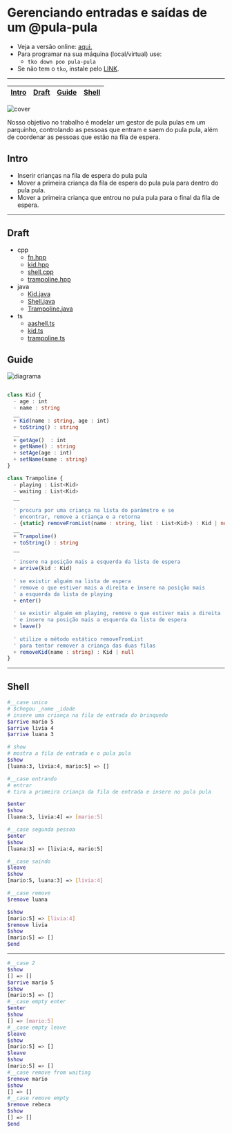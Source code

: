 # Gerenciando entradas e saídas de um @pula-pula

- Veja a versão online: [aqui.](https://github.com/qxcodepoo/arcade/blob/master/base/pula-pula/Readme.md)
- Para programar na sua máquina (local/virtual) use:
  - `tko down poo pula-pula`
- Se não tem o `tko`, instale pelo [LINK](https://github.com/senapk/tko#tko).

---

<!-- toch -->
[Intro](#intro) | [Draft](#draft) | [Guide](#guide) | [Shell](#shell)
-- | -- | -- | --
<!-- toch -->

![cover](https://raw.githubusercontent.com/qxcodepoo/arcade/master/base/pula-pula/cover.jpg)

Nosso objetivo no trabalho é modelar um gestor de pula pulas em um parquinho, controlando as pessoas que entram e saem do pula pula, além de coordenar as pessoas que estão na fila de espera.

## Intro

- Inserir crianças na fila de espera do pula pula
- Mover a primeira criança da fila de espera do pula pula para dentro do pula pula.
- Mover a primeira criança que entrou no pula pula para o final da fila de espera.

***

## Draft

<!-- links .cache/draft -->
- cpp
  - [fn.hpp](https://github.com/qxcodepoo/arcade/blob/master/base/pula-pula/.cache/draft/cpp/fn.hpp)
  - [kid.hpp](https://github.com/qxcodepoo/arcade/blob/master/base/pula-pula/.cache/draft/cpp/kid.hpp)
  - [shell.cpp](https://github.com/qxcodepoo/arcade/blob/master/base/pula-pula/.cache/draft/cpp/shell.cpp)
  - [trampoline.hpp](https://github.com/qxcodepoo/arcade/blob/master/base/pula-pula/.cache/draft/cpp/trampoline.hpp)
- java
  - [Kid.java](https://github.com/qxcodepoo/arcade/blob/master/base/pula-pula/.cache/draft/java/Kid.java)
  - [Shell.java](https://github.com/qxcodepoo/arcade/blob/master/base/pula-pula/.cache/draft/java/Shell.java)
  - [Trampoline.java](https://github.com/qxcodepoo/arcade/blob/master/base/pula-pula/.cache/draft/java/Trampoline.java)
- ts
  - [aashell.ts](https://github.com/qxcodepoo/arcade/blob/master/base/pula-pula/.cache/draft/ts/aashell.ts)
  - [kid.ts](https://github.com/qxcodepoo/arcade/blob/master/base/pula-pula/.cache/draft/ts/kid.ts)
  - [trampoline.ts](https://github.com/qxcodepoo/arcade/blob/master/base/pula-pula/.cache/draft/ts/trampoline.ts)
<!-- links -->

## Guide

![diagrama](https://raw.githubusercontent.com/qxcodepoo/arcade/master/base/pula-pula/diagrama.png)

<!-- load diagrama.puml fenced=ts:filter -->

```ts

class Kid {
  - age : int
  - name : string
  __
  + Kid(name : string, age : int)
  + toString() : string
  __
  + getAge()  : int
  + getName() : string
  + setAge(age : int)
  + setName(name : string)
}

class Trampoline {
  - playing : List<Kid>
  - waiting : List<Kid>
  __
  
  ' procura por uma criança na lista do parâmetro e se
  ' encontrar, remove a criança e a retorna
  - {static} removeFromList(name : string, list : List<Kid>) : Kid | null
  __
  + Trampoline()
  + toString() : string
  __
  
  ' insere na posição mais a esquerda da lista de espera
  + arrive(kid : Kid)
  
  ' se existir alguém na lista de espera
  ' remove o que estiver mais a direita e insere na posição mais 
  ' a esquerda da lista de playing
  + enter()
  
  ' se existir alguém em playing, remove o que estiver mais a direita
  ' e insere na posição mais a esquerda da lista de espera
  + leave()
  
  ' utilize o método estático removeFromList
  ' para tentar remover a criança das duas filas
  + removeKid(name : string) : Kid | null
}

```

<!-- load -->

***

## Shell

```bash
#__case unico
# $chegou _nome _idade
# insere uma criança na fila de entrada do brinquedo
$arrive mario 5
$arrive livia 4
$arrive luana 3

# show
# mostra a fila de entrada e o pula pula
$show
[luana:3, livia:4, mario:5] => []

#__case entrando
# entrar
# tira a primeira criança da fila de entrada e insere no pula pula

$enter
$show
[luana:3, livia:4] => [mario:5]

#__case segunda pessoa
$enter
$show
[luana:3] => [livia:4, mario:5]

#__case saindo
$leave
$show
[mario:5, luana:3] => [livia:4]

#__case remove
$remove luana

$show
[mario:5] => [livia:4]
$remove livia
$show
[mario:5] => []
$end
```

***

```bash
#__case 2
$show
[] => []
$arrive mario 5
$show
[mario:5] => []
#__case empty enter
$enter
$show
[] => [mario:5]
#__case empty leave
$leave
$show
[mario:5] => []
$leave
$show
[mario:5] => []
#__case remove from waiting
$remove mario
$show
[] => []
#__case remove empty
$remove rebeca
$show
[] => []
$end
```
